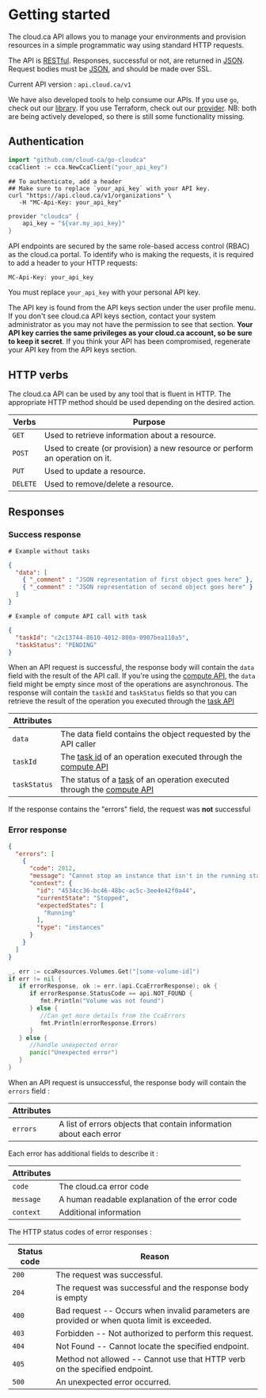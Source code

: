 # Getting started

The cloud.ca API allows you to manage your environments and provision resources in a simple programmatic way using standard HTTP requests.

The API is  [RESTful](https://en.wikipedia.org/wiki/Representational_state_transfer). Responses, successful or not, are returned in [JSON](http://www.json.org/). Request bodies must be [JSON](http://www.json.org/), and should be made over SSL.

Current API version : `api.cloud.ca/v1`

We have also developed tools to help consume our APIs. If you use `go`, check out our [library](https://github.com/cloud-ca/go-cloudca). If you use Terraform, check out our [provider](https://github.com/cloud-ca/terraform-cloudca). NB: both are being actively developed, so there is still some functionality missing.

## Authentication
```go
import "github.com/cloud-ca/go-cloudca"
ccaClient := cca.NewCcaClient("your_api_key")
```

```shell
## To authenticate, add a header
## Make sure to replace `your_api_key` with your API key.
curl "https://api.cloud.ca/v1/organizations" \
   -H "MC-Api-Key: your_api_key"
```

```dart
provider "cloudca" {
    api_key = "${var.my_api_key}"
}
```

API endpoints are secured by the same role-based access control (RBAC) as the cloud.ca portal. To identify who is making the requests, it is required to add a header to your HTTP requests:

`MC-Api-Key: your_api_key`

<aside class="notice">
You must replace <code>your_api_key</code> with your personal API key.
</aside>

The API key is found from the API keys section under the user profile menu. If you don't see cloud.ca API keys section, contact your system administrator as you may not have the permission to see that section. **Your API key carries the same privileges as your cloud.ca account, so be sure to keep it secret**. If you think your API has been compromised, regenerate your API key from the API keys section.

## HTTP verbs
The cloud.ca API can be used by any tool that is fluent in HTTP. The appropriate HTTP method should be used depending on the desired action.

Verbs | Purpose
------ | -------
`GET` | Used to retrieve information about a resource.
`POST` | Used to create (or provision) a new resource or perform an operation on it.
`PUT` | Used to update a resource.
`DELETE` | Used to remove/delete a resource.

## Responses
### Success response
<!--
```json
{
  "data": [
    { "_comment" : "JSON representation of first object goes here" },
    { "_comment" : "JSON representation of second object goes here" }
  ],
  "metadata": {
    "pageSize": 2,
    "pageCurrent": 1,
    "recordCount": 2,
    "sortField": "templateName",
    "sortOrder": "ASC"
  }
}
```
-->
```shell
# Example without tasks
```
```json
{
  "data": [
    { "_comment" : "JSON representation of first object goes here" },
    { "_comment" : "JSON representation of second object goes here" }
  ]
}
```
```shell
# Example of compute API call with task
```
```json
{
  "taskId": "c2c13744-8610-4012-800a-0907bea110a5",
  "taskStatus": "PENDING"
}
```
When an API request is successful, the response body will contain the `data` field with the result of the API call. If you're using the [compute API](#compute-api), the `data` field might be empty since most of the operations are asynchronous. The response will contain the `taskId` and `taskStatus` fields so that you can retrieve the result of the operation you executed through the [task API](#tasks)

Attributes | &nbsp;
--- | ---
`data` | The data field contains the object requested by the API caller
`taskId` | The [task id](#tasks) of an operation executed through the [compute API](#compute-api)
`taskStatus` | The status of a [task](#tasks) of an operation executed through the [compute API](#compute-api)
<!--
`metadata` | The metadata is an optionally returned field containing paging and sorting information
-->

<aside class="notice">
If the response contains the "errors" field, the request was <strong>not</strong> successful
</aside>

### Error response

```json
{
  "errors": [
    {
      "code": 2012,
      "message": "Cannot stop an instance that isn't in the running state",
      "context": {
        "id": "4534cc36-bc46-48bc-ac5c-3ee4e42f0a44",
        "currentState": "Stopped",
        "expectedStates": [
          "Running"
        ],
        "type": "instances"
      }
    }
  ]
}
```
```go
_, err := ccaResources.Volumes.Get("[some-volume-id]")
if err != nil {
   if errorResponse, ok := err.(api.CcaErrorResponse); ok {
      if errorResponse.StatusCode == api.NOT_FOUND {
         fmt.Println("Volume was not found")
      } else {
         //Can get more details from the CcaErrors
         fmt.Println(errorResponse.Errors)
      }
   } else {
      //handle unexpected error
      panic("Unexpected error")
   }
}
```

When an API request is unsuccessful, the response body will contain the `errors` field :

Attributes | &nbsp;
--- | ---
`errors` | A list of errors objects that contain information about each error

Each error has additional fields to describe it :

Attributes | &nbsp;
--- | ---
`code` | The cloud.ca error code
`message` | A human readable explanation of the error code
`context` | Additional information

The HTTP status codes of error responses :

Status code | Reason
----------- | -------
`200` | The request was successful.
`204` | The request was successful and the response body is empty
`400` | Bad request -- Occurs when invalid parameters are provided or when quota limit is exceeded.
`403` | Forbidden -- Not authorized to perform this request.
`404` | Not Found -- Cannot locate the specified endpoint.
`405` | Method not allowed -- Cannot use that HTTP verb on the specified endpoint.
`500` | An unexpected error occurred.
<!--
## Paging & sorting
All `GET` endpoints returning a list of objects support pagination. The desired page of result is specified by providing the following HTTP query parameters:

Name | Description
------------------- | -----------
`page_number` | The page of data to retrieve
`page_size` | The number of items to display per page
`sort_by` | The field name to sort by
`sort_order` | The sort order (ASC or DESC)
-->
